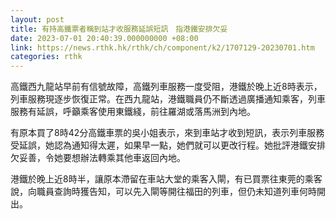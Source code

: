 ```yaml
---
layout: post
title: 有持高鐵票者稱到站才收服務延誤短訊　指港鐵安排欠妥
date: 2023-07-01 20:40:39.000000000 +08:00
link: https://news.rthk.hk/rthk/ch/component/k2/1707129-20230701.htm
categories: rthk
---
```


高鐵西九龍站早前有信號故障，高鐵列車服務一度受阻，港鐵於晚上近8時表示，列車服務現逐步恢復正常。在西九龍站，港鐵職員仍不斷透過廣播通知乘客，列車服務有延誤，呼籲乘客使用東鐵綫，前往羅湖或落馬洲到內地。

有原本買了8時42分高鐵車票的吳小姐表示，來到車站才收到短訊，表示列車服務受延誤，她認為通知得太遲，如果早一點，她們就可以更改行程。她批評港鐵安排欠妥善，令她要想辦法轉乘其他車返回內地。

港鐵於晚上近8時半，讓原本滯留在車站大堂的乘客入閘，有已買票往東莞的乘客說，向職員查詢時獲告知，可以先入閘等開往福田的列車，但仍未知道列車何時開出。
